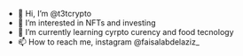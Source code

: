 - 👋 Hi, I’m @t3tcrypto
- 👀 I’m interested in NFTs and investing
- 🌱 I’m currently learning cyrpto curency and food tecnology
- 📫 How to reach me, instagram @faisalabdelaziz_

<!---
t3tcrypto/t3tcrypto is a ✨ special ✨ repository because its `README.md` (this file) appears on your GitHub profile.
You can click the Preview link to take a look at your changes.
--->
